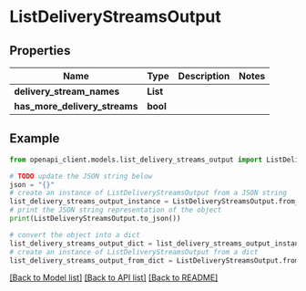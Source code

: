# ListDeliveryStreamsOutput


## Properties

Name | Type | Description | Notes
------------ | ------------- | ------------- | -------------
**delivery_stream_names** | **List** |  | 
**has_more_delivery_streams** | **bool** |  | 

## Example

```python
from openapi_client.models.list_delivery_streams_output import ListDeliveryStreamsOutput

# TODO update the JSON string below
json = "{}"
# create an instance of ListDeliveryStreamsOutput from a JSON string
list_delivery_streams_output_instance = ListDeliveryStreamsOutput.from_json(json)
# print the JSON string representation of the object
print(ListDeliveryStreamsOutput.to_json())

# convert the object into a dict
list_delivery_streams_output_dict = list_delivery_streams_output_instance.to_dict()
# create an instance of ListDeliveryStreamsOutput from a dict
list_delivery_streams_output_from_dict = ListDeliveryStreamsOutput.from_dict(list_delivery_streams_output_dict)
```
[[Back to Model list]](../README.md#documentation-for-models) [[Back to API list]](../README.md#documentation-for-api-endpoints) [[Back to README]](../README.md)



